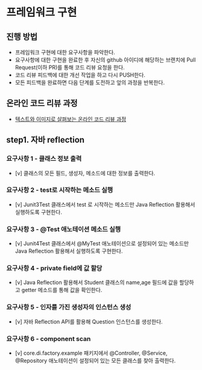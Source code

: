 # 프레임워크 구현
## 진행 방법
* 프레임워크 구현에 대한 요구사항을 파악한다.
* 요구사항에 대한 구현을 완료한 후 자신의 github 아이디에 해당하는 브랜치에 Pull Request(이하 PR)를 통해 코드 리뷰 요청을 한다.
* 코드 리뷰 피드백에 대한 개선 작업을 하고 다시 PUSH한다.
* 모든 피드백을 완료하면 다음 단계를 도전하고 앞의 과정을 반복한다.

## 온라인 코드 리뷰 과정
* [텍스트와 이미지로 살펴보는 온라인 코드 리뷰 과정](https://github.com/next-step/nextstep-docs/tree/master/codereview)


## step1. 자바 reflection

### 요구사항 1 - 클래스 정보 출력
* [v] 클래스의 모든 필드, 생성자, 메소드에 대한 정보를 출력한다.

### 요구사항 2 - test로 시작하는 메소드 실행
* [v] Junit3Test 클래스에서 test 로 시작하는 메소드만 Java Reflection 활용해서 실행하도록 구현한다.

### 요구사항 3 - @Test 애노테이션 메소드 실행
* [v] Junit4Test 클래스에서 @MyTest 애노테이션으로 설정되어 있는 메소드만 Java Reflection 활용해서 실행하도록 구현한다.

### 요구사항 4 - private field에 값 할당
* [v] Java Reflection 활용해서 Student 클래스의 name,age 필드에 값을 할당하고 getter 메소드를 통해 값을 확인한다.

### 요구사항 5 - 인자를 가진 생성자의 인스턴스 생성
* [v] 자바 Reflection API를 활용해 Question 인스턴스를 생성한다.

### 요구사항 6 - component scan
* [v] core.di.factory.example 패키지에서 @Controller, @Service, @Repository 애노테이션이 설정되어 있는 모든 클래스를 찾아 출력한다.
